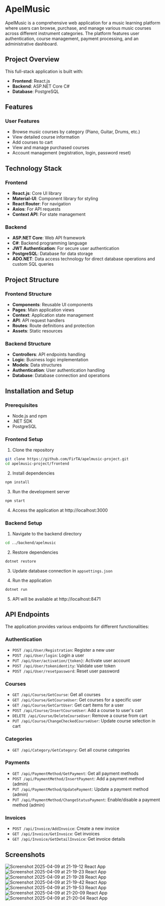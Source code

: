 # ApelMusic

ApelMusic is a comprehensive web application for a music learning platform where users can browse, purchase, and manage various music courses across different instrument categories. The platform features user authentication, course management, payment processing, and an administrative dashboard.



## Project Overview

This full-stack application is built with:

- **Frontend**: React.js
- **Backend**: ASP.NET Core C#
- **Database**: PostgreSQL

## Features

### User Features
- Browse music courses by category (Piano, Guitar, Drums, etc.)
- View detailed course information 
- Add courses to cart
- View and manage purchased courses
- Account management (registration, login, password reset)


## Technology Stack

### Frontend
- **React.js**: Core UI library
- **Material-UI**: Component library for styling
- **React Router**: For navigation
- **Axios**: For API requests
- **Context API**: For state management

### Backend
- **ASP.NET Core**: Web API framework
- **C#**: Backend programming language
- **JWT Authentication**: For secure user authentication
- **PostgreSQL**: Database for data storage
- **ADO.NET**: Data access technology for direct database operations and custom SQL queries

## Project Structure

### Frontend Structure
- **Components**: Reusable UI components
- **Pages**: Main application views
- **Context**: Application state management
- **API**: API request handlers
- **Routes**: Route definitions and protection
- **Assets**: Static resources

### Backend Structure
- **Controllers**: API endpoints handling
- **Logic**: Business logic implementation
- **Models**: Data structures
- **Authentication**: User authentication handling
- **Database**: Database connection and operations

## Installation and Setup

### Prerequisites
- Node.js and npm
- .NET SDK
- PostgreSQL

### Frontend Setup
1. Clone the repository
```bash
git clone https://github.com/FirTA/apelmusic-project.git
cd apelmusic-project/frontend
```

2. Install dependencies
```bash
npm install
```

3. Run the development server
```bash
npm start
```

4. Access the application at http://localhost:3000

### Backend Setup
1. Navigate to the backend directory
```bash
cd ../backend/apelmusic
```

2. Restore dependencies
```bash
dotnet restore
```

3. Update database connection in `appsettings.json`

4. Run the application
```bash
dotnet run
```

5. API will be available at http://localhost:8471

## API Endpoints

The application provides various endpoints for different functionalities:

### Authentication
- `POST /api/User/Registration`: Register a new user
- `POST /api/User/login`: Login a user
- `PUT /api/User/activation/{token}`: Activate user account
- `POST /api/User/tokenidentity`: Validate user token
- `POST /api/User/resetpassword`: Reset user password

### Courses
- `GET /api/Course/GetCourse`: Get all courses
- `GET /api/Course/GetCourseUser`: Get courses for a specific user
- `GET /api/Course/GetCartUser`: Get cart items for a user
- `POST /api/Course/InsertCourseUser`: Add a course to user's cart
- `DELETE /api/Course/DeleteCourseUser`: Remove a course from cart
- `PUT /api/Course/ChangeCheckedCourseUser`: Update course selection in cart

### Categories
- `GET /api/Category/GetCategory`: Get all course categories

### Payments
- `GET /api/PaymentMethod/GetPayment`: Get all payment methods
- `POST /api/PaymentMethod/InsertPayment`: Add a payment method (admin)
- `PUT /api/PaymentMethod/UpdatePayment`: Update a payment method (admin)
- `PUT /api/PaymentMethod/ChangeStatusPayment`: Enable/disable a payment method (admin)

### Invoices
- `POST /api/Invoice/AddInvoice`: Create a new invoice
- `GET /api/Invoice/GetInvoice`: Get invoices
- `GET /api/Invoice/GetDetailInvoice`: Get invoice details

## Screenshots
![Screenshot 2025-04-09 at 21-19-12 React App](https://github.com/user-attachments/assets/0324393f-830f-4df0-94be-348223112ce0)
![Screenshot 2025-04-09 at 21-19-23 React App](https://github.com/user-attachments/assets/1b674755-8e47-4188-9d51-5c540ce30f68)
![Screenshot 2025-04-09 at 21-19-28 React App](https://github.com/user-attachments/assets/5e473932-beaf-4631-8535-abb9fe9664bc)
![Screenshot 2025-04-09 at 21-19-42 React App](https://github.com/user-attachments/assets/696f217f-dc92-473d-957e-579bfd50cb2f)
![Screenshot 2025-04-09 at 21-19-53 React App](https://github.com/user-attachments/assets/54dcfa16-8898-43f1-95b9-1e0e8700fb93)
![Screenshot 2025-04-09 at 21-20-09 React App](https://github.com/user-attachments/assets/aaded384-d8de-4fed-90b1-9d7ab51739f0)
![Screenshot 2025-04-09 at 21-20-04 React App](https://github.com/user-attachments/assets/3d9c940a-2566-4358-bcb9-3f0d6c7af6ad)



